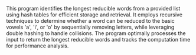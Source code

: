 This program identifies the longest reducible words from a provided list using hash tables for efficient storage and retrieval. It employs recursive techniques to determine whether a word can be reduced to the basic vowels 'a', 'i', or 'o' by sequentially removing letters, while leveraging double hashing to handle collisions. The program optimally processes the input to return the longest reducible words and tracks the computation time for performance analysis.
